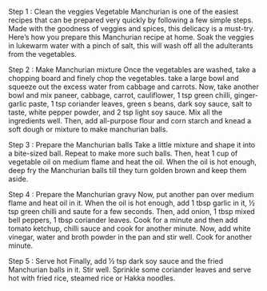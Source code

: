 Step 1 : Clean the veggies
Vegetable Manchurian is one of the easiest recipes that can be prepared very quickly by following a few simple steps. Made with the goodness of veggies and spices, this delicacy is a must-try. Here’s how you prepare this Manchurian recipe at home. Soak the veggies in lukewarm water with a pinch of salt, this will wash off all the adulterants from the vegetables.

Step 2 : Make Manchurian mixture
Once the vegetables are washed, take a chopping board and finely chop the vegetables. take a large bowl and squeeze out the excess water from cabbage and carrots. Now, take another bowl and mix paneer, cabbage, carrot, cauliflower, 1 tsp green chilli, ginger-garlic paste, 1 tsp coriander leaves, green s beans, dark soy sauce, salt to taste, white pepper powder, and 2 tsp light soy sauce. Mix all the ingredients well. Then, add all-purpose flour and corn starch and knead a soft dough or mixture to make manchurian balls.

Step 3 : Prepare the Manchurian balls
Take a little mixture and shape it into a bite-sized ball. Repeat to make more such balls. Then, heat 1 cup of vegetable oil on medium flame and heat the oil. When the oil is hot enough, deep fry the Manchurian balls till they turn golden brown and keep them aside.

Step 4 : Prepare the Manchurian gravy
Now, put another pan over medium flame and heat oil in it. When the oil is hot enough, add 1 tbsp garlic in it, ½ tsp green chilli and saute for a few seconds. Then, add onion, 1 tbsp mixed bell peppers, 1 tbsp coriander leaves. Cook for a minute and then add tomato ketchup, chilli sauce and cook for another minute. Now, add white vinegar, water and broth powder in the pan and stir well. Cook for another minute.

Step 5 : Serve hot
Finally, add ½ tsp dark soy sauce and the fried Manchurian balls in it. Stir well. Sprinkle some coriander leaves and serve hot with fried rice, steamed rice or Hakka noodles.

